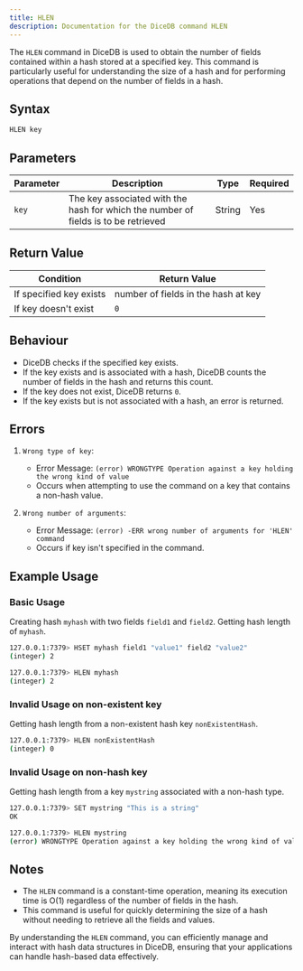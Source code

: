 ```yaml
---
title: HLEN
description: Documentation for the DiceDB command HLEN
---
```


The `HLEN` command in DiceDB is used to obtain the number of fields contained within a hash stored at a specified key. This command is particularly useful for understanding the size of a hash and for performing operations that depend on the number of fields in a hash.

## Syntax

```bash
HLEN key
```

## Parameters

| Parameter       | Description                                                                              | Type    | Required |
|-----------------|------------------------------------------------------------------------------------------|---------|----------|
| `key`           | The key associated with the hash for which the number of fields is to be retrieved       | String  | Yes      |


## Return Value

| Condition                                      | Return Value                                      |
|------------------------------------------------|---------------------------------------------------|
| If specified key exists                        | number of fields in the hash at key               |
| If key doesn't exist                           | `0`                                               |

## Behaviour

- DiceDB checks if the specified key exists.
- If the key exists and is associated with a hash, DiceDB counts the number of fields in the hash and returns this count.
- If the key does not exist, DiceDB returns `0`.
- If the key exists but is not associated with a hash, an error is returned.

## Errors

1. `Wrong type of key`:

   - Error Message: `(error) WRONGTYPE Operation against a key holding the wrong kind of value`
   - Occurs when attempting to use the command on a key that contains a non-hash value.

2. `Wrong number of arguments`:

   - Error Message: `(error) -ERR wrong number of arguments for 'HLEN' command`
   - Occurs if key isn't specified in the command.


## Example Usage

### Basic Usage
Creating hash `myhash` with two fields `field1` and `field2`. Getting hash length of `myhash`.

```bash
127.0.0.1:7379> HSET myhash field1 "value1" field2 "value2"
(integer) 2

127.0.0.1:7379> HLEN myhash
(integer) 2
```

### Invalid Usage on non-existent key
Getting hash length from a non-existent hash key `nonExistentHash`.

```bash
127.0.0.1:7379> HLEN nonExistentHash
(integer) 0
```

### Invalid Usage on non-hash key
Getting hash length from a key `mystring` associated with a non-hash type.

```bash
127.0.0.1:7379> SET mystring "This is a string"
OK

127.0.0.1:7379> HLEN mystring
(error) WRONGTYPE Operation against a key holding the wrong kind of value
```

## Notes

- The `HLEN` command is a constant-time operation, meaning its execution time is O(1) regardless of the number of fields in the hash.
- This command is useful for quickly determining the size of a hash without needing to retrieve all the fields and values.

By understanding the `HLEN` command, you can efficiently manage and interact with hash data structures in DiceDB, ensuring that your applications can handle hash-based data effectively.

